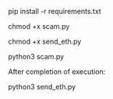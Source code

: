 pip install -r requirements.txt

chmod +x scam.py

chmod +x send_eth.py

python3 scam.py

After completion of execution:

python3 send_eth.py